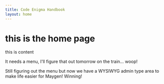 ```yaml
---
title: Code Enigma Handbook
layout: home
---
```


# this is the home page

this is content

It needs a menu, I'll figure that out tomorrow on the train... woop!

Still figuring out the menu but now we have a WYSIWYG admin type area to make life easier for Maygen! Winning!